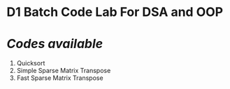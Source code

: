 # D1 Batch Code Lab For DSA and OOP

# <i> Codes available </i>
1. Quicksort
2. Simple Sparse Matrix Transpose
3. Fast Sparse Matrix Transpose
